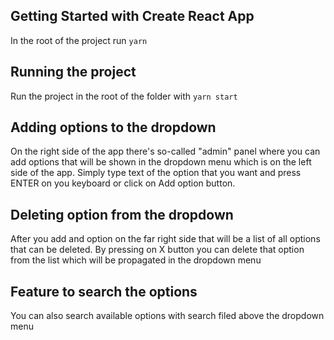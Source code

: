## Getting Started with Create React App

In the root of the project run `yarn`

## Running the project

Run the project in the root of the folder with `yarn start`

## Adding options to the dropdown

On the right side of the app there's so-called "admin" panel where you can add options that will be shown in the dropdown menu which is on the left side of the app.
Simply type text of the option that you want and press ENTER on you keyboard or click on Add option button.

## Deleting option from the dropdown

After you add and option on the far right side that will be a list of all options that can be deleted. By pressing on X button you can delete that option from the list which will be propagated in the dropdown menu

## Feature to search the options

You can also search available options with search filed above the dropdown menu